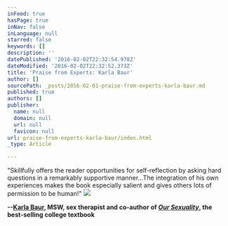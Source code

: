 ```yaml
---
inFeed: true
hasPage: true
inNav: false
inLanguage: null
starred: false
keywords: []
description: ''
datePublished: '2016-02-02T22:32:54.978Z'
dateModified: '2016-02-02T22:32:52.373Z'
title: 'Praise from Experts: Karla Baur'
author: []
sourcePath: _posts/2016-02-01-praise-from-experts-karla-baur.md
published: true
authors: []
publisher:
  name: null
  domain: null
  url: null
  favicon: null
url: praise-from-experts-karla-baur/index.html
_type: Article

---
```

"Skillfully offers the reader opportunities for self-reflection by asking hard questions in a remarkably supportive manner...The integration of his own experiences makes the book especially salient and gives others lots of permission to be human!"
![](https://s3-us-west-2.amazonaws.com/the-grid-img/p/d84ce9acf572c1f612da89f06b5a1295ec2ec1b7.jpg)

**--[Karla Baur][0], MSW, sex therapist and co-author of _[Our Sexuality][1]_, the best-selling college textbook**

[0]: http://www.baurassociates.com/therapists/baur.asp
[1]: http://amzn.to/1RUbkdU